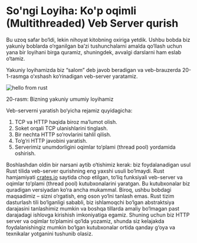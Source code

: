 # So'ngi Loyiha: Ko'p oqimli (Multithreaded) Veb Server qurish

Bu uzoq safar bo‘ldi, lekin nihoyat kitobning oxiriga yetdik. Ushbu bobda biz yakuniy boblarda o‘rganilgan ba’zi tushunchalarni amalda qo‘llash uchun yana bir loyihani birga quramiz, shuningdek, avvalgi darslarni ham eslab o‘tamiz.

Yakuniy loyihamizda biz “salom” deb javob beradigan va veb-brauzerda 20-1-rasmga o‘xshash ko‘rinadigan veb-server yaratamiz.

![hello from rust](img/trpl20-01.png)

<span class="caption">20-rasm: Bizning yakuniy umumiy loyihamiz</span>

Veb-serverni yaratish bo‘yicha rejamiz quyidagicha:

1. TCP va HTTP haqida biroz ma’lumot olish.
2. Soket orqali TCP ulanishlarini tinglash.
3. Bir nechta HTTP so‘rovlarini tahlil qilish.
4. To‘g‘ri HTTP javobini yaratish.
5. Serverimiz unumdorligini oqimlar to‘plami (thread pool) yordamida oshirish.

Boshlashdan oldin bir narsani aytib o‘tishimiz kerak: biz foydalanadigan usul Rust tilida veb-server qurishning eng yaxshi usuli bo‘lmaydi. Rust hamjamiyati 
[crates.io](https://crates.io/) saytida chop etilgan, to‘liq funksiyali veb-server va oqimlar to‘plami (thread pool) kutubxonalarini yaratgan. Bu kutubxonalar biz quradigan versiyadan ko‘ra ancha mukammal. Biroq, ushbu bobdagi maqsadimiz – sizni o‘rgatish, eng oson yo‘lni tanlash emas. Rust tizim dasturlash tili bo‘lganligi sababli, biz ishlamoqchi bo‘lgan abstraktsiya darajasini tanlashimiz mumkin va boshqa tillarda amaliy bo‘lmagan past darajadagi ishlovga kirishish imkoniyatiga egamiz. Shuning uchun biz HTTP server va oqimlar to‘plamini qo‘lda yozamiz, shunda siz kelajakda foydalanishingiz mumkin bo‘lgan kutubxonalar ortida qanday g‘oya va texnikalar yotganini tushunib olasiz.
